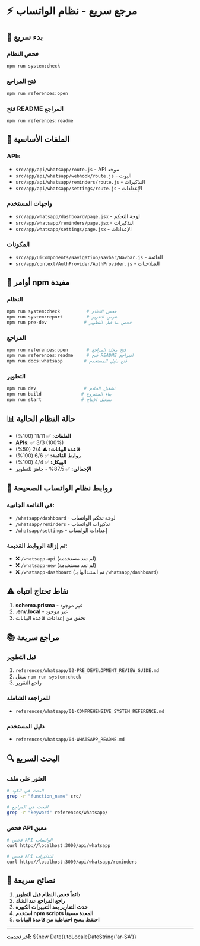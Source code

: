 # ⚡ مرجع سريع - نظام الواتساب

## 🚀 بدء سريع

### فحص النظام
```bash
npm run system:check
```

### فتح المراجع
```bash
npm run references:open
```

### فتح README المراجع
```bash
npm run references:readme
```

## 📁 الملفات الأساسية

### APIs
- `src/app/api/whatsapp/route.js` - API موحد
- `src/app/api/whatsapp/webhook/route.js` - البوت
- `src/app/api/whatsapp/reminders/route.js` - التذكيرات
- `src/app/api/whatsapp/settings/route.js` - الإعدادات

### واجهات المستخدم
- `src/app/whatsapp/dashboard/page.jsx` - لوحة التحكم
- `src/app/whatsapp/reminders/page.jsx` - التذكيرات
- `src/app/whatsapp/settings/page.jsx` - الإعدادات

### المكونات
- `src/app/UiComponents/Navigation/Navbar/Navbar.js` - القائمة
- `src/app/context/AuthProvider/AuthProvider.js` - الصلاحيات

## 🔧 أوامر npm مفيدة

### النظام
```bash
npm run system:check          # فحص النظام
npm run system:report         # عرض التقرير
npm run pre-dev              # فحص ما قبل التطوير
```

### المراجع  
```bash
npm run references:open       # فتح مجلد المراجع
npm run references:readme     # فتح README المراجع
npm run docs:whatsapp        # فتح دليل المستخدم
```

### التطوير
```bash
npm run dev                  # تشغيل الخادم
npm run build               # بناء المشروع
npm run start               # تشغيل الإنتاج
```

## 📊 حالة النظام الحالية

- **الملفات:** ✅ 11/11 (100%)
- **APIs:** ✅ 3/3 (100%) 
- **قاعدة البيانات:** ⚠️ 2/4 (50%)
- **روابط القائمة:** ✅ 6/6 (100%)
- **الهيكل:** ✅ 4/4 (100%)
- **الإجمالي:** ✅ 87.5% - جاهز للتطوير

## 🔗 روابط نظام الواتساب الصحيحة

### في القائمة الجانبية:
- `/whatsapp/dashboard` - لوحة تحكم الواتساب
- `/whatsapp/reminders` - تذكيرات الواتساب  
- `/whatsapp/settings` - إعدادات الواتساب

### تم إزالة الروابط القديمة:
- ❌ `/whatsapp-api` (لم تعد مستخدمة)
- ❌ `/whatsapp-new` (لم تعد مستخدمة)
- ❌ `/whatsapp-dashboard` (تم استبدالها بـ `/whatsapp/dashboard`)

## ⚠️ نقاط تحتاج انتباه

1. **schema.prisma** - غير موجود
2. **.env.local** - غير موجود
3. تحقق من إعدادات قاعدة البيانات

## 📚 مراجع سريعة

### قبل التطوير
1. `references/whatsapp/02-PRE_DEVELOPMENT_REVIEW_GUIDE.md`
2. شغل `npm run system:check`
3. راجع التقرير

### للمراجعة الشاملة
- `references/whatsapp/01-COMPREHENSIVE_SYSTEM_REFERENCE.md`

### دليل المستخدم
- `references/whatsapp/04-WHATSAPP_README.md`

## 🔍 البحث السريع

### العثور على ملف
```bash
# البحث في الكود
grep -r "function_name" src/

# البحث في المراجع
grep -r "keyword" references/whatsapp/
```

### فحص API معين
```bash
# فحص API الواتساب
curl http://localhost:3000/api/whatsapp

# فحص API التذكيرات  
curl http://localhost:3000/api/whatsapp/reminders
```

## 🎯 نصائح سريعة

1. **دائماً فحص النظام قبل التطوير**
2. **راجع المراجع عند الشك**
3. **حدث التقارير بعد التغييرات الكبيرة**
4. **استخدم npm scripts المعدة مسبقاً**
5. **احتفظ بنسخ احتياطية من قاعدة البيانات**

---
**آخر تحديث:** ${new Date().toLocaleDateString('ar-SA')}

